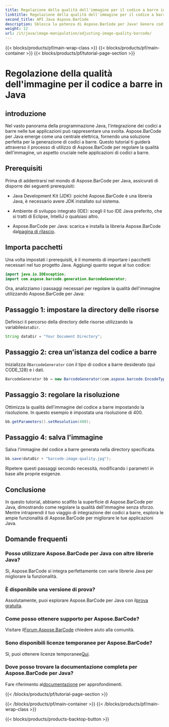 ```yaml
---
title: Regolazione della qualità dell'immagine per il codice a barre in Java
linktitle: Regolazione della qualità dell'immagine per il codice a barre
second_title: API Java Aspose.BarCode
description: Sblocca la potenza di Aspose.BarCode per Java! Genera codici a barre di alta qualità senza problemi. Esplora subito il tutorial.
weight: 12
url: /it/java/image-manipulation/adjusting-image-quality-barcode/
---
```


{{< blocks/products/pf/main-wrap-class >}}
{{< blocks/products/pf/main-container >}}
{{< blocks/products/pf/tutorial-page-section >}}

# Regolazione della qualità dell'immagine per il codice a barre in Java


## introduzione

Nel vasto panorama della programmazione Java, l'integrazione dei codici a barre nelle tue applicazioni può rappresentare una svolta. Aspose.BarCode per Java emerge come una centrale elettrica, fornendo una soluzione perfetta per la generazione di codici a barre. Questo tutorial ti guiderà attraverso il processo di utilizzo di Aspose.BarCode per regolare la qualità dell'immagine, un aspetto cruciale nelle applicazioni di codici a barre.

## Prerequisiti

Prima di addentrarsi nel mondo di Aspose.BarCode per Java, assicurati di disporre dei seguenti prerequisiti:

- Java Development Kit (JDK): poiché Aspose.BarCode è una libreria Java, è necessario avere JDK installato sul sistema.

- Ambiente di sviluppo integrato (IDE): scegli il tuo IDE Java preferito, che si tratti di Eclipse, IntelliJ o qualsiasi altro.

-  Aspose.BarCode per Java: scarica e installa la libreria Aspose.BarCode dal[pagina di rilascio](https://releases.aspose.com/barcode/java/).

## Importa pacchetti

Una volta impostati i prerequisiti, è il momento di importare i pacchetti necessari nel tuo progetto Java. Aggiungi quanto segue al tuo codice:

```java
import java.io.IOException;
import com.aspose.barcode.generation.BarcodeGenerator;
```

Ora, analizziamo i passaggi necessari per regolare la qualità dell'immagine utilizzando Aspose.BarCode per Java:

## Passaggio 1: impostare la directory delle risorse

 Definisci il percorso della directory delle risorse utilizzando la variabile`dataDir`.

```java
String dataDir = "Your Document Directory";
```

## Passaggio 2: crea un'istanza del codice a barre

 Inizializza il`BarcodeGenerator` con il tipo di codice a barre desiderato (qui CODE_128) e i dati.

```java
BarcodeGenerator bb = new BarcodeGenerator(com.aspose.barcode.EncodeTypes.CODE_128, "1234567");
```

## Passaggio 3: regolare la risoluzione

Ottimizza la qualità dell'immagine del codice a barre impostando la risoluzione. In questo esempio è impostata una risoluzione di 400.

```java
bb.getParameters().setResolution(400);
```

## Passaggio 4: salva l'immagine

Salva l'immagine del codice a barre generata nella directory specificata.

```java
bb.save(dataDir + "barcode-image-quality.jpg");
```

Ripetere questi passaggi secondo necessità, modificando i parametri in base alle proprie esigenze.

## Conclusione

In questo tutorial, abbiamo scalfito la superficie di Aspose.BarCode per Java, dimostrando come regolare la qualità dell'immagine senza sforzo. Mentre intraprendi il tuo viaggio di integrazione dei codici a barre, esplora le ampie funzionalità di Aspose.BarCode per migliorare le tue applicazioni Java.

## Domande frequenti

### Posso utilizzare Aspose.BarCode per Java con altre librerie Java?
Sì, Aspose.BarCode si integra perfettamente con varie librerie Java per migliorare la funzionalità.

### È disponibile una versione di prova?
 Assolutamente, puoi esplorare Aspose.BarCode per Java con il[prova gratuita](https://releases.aspose.com/).

### Come posso ottenere supporto per Aspose.BarCode?
 Visitare il[Forum Aspose.BarCode](https://forum.aspose.com/c/barcode/13) chiedere aiuto alla comunità.

### Sono disponibili licenze temporanee per Aspose.BarCode?
 Sì, puoi ottenere licenze temporanee[Qui](https://purchase.aspose.com/temporary-license/).

### Dove posso trovare la documentazione completa per Aspose.BarCode per Java?
 Fare riferimento al[documentazione](https://reference.aspose.com/barcode/java/) per approfondimenti.

{{< /blocks/products/pf/tutorial-page-section >}}

{{< /blocks/products/pf/main-container >}}
{{< /blocks/products/pf/main-wrap-class >}}

{{< blocks/products/products-backtop-button >}}
